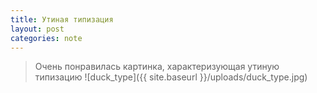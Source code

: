 ```yaml
---
title: Утиная типизация
layout: post
categories: note
---
```

> Очень понравилась картинка, характеризующая утиную типизацию
![duck_type]({{ site.baseurl }}/uploads/duck_type.jpg)